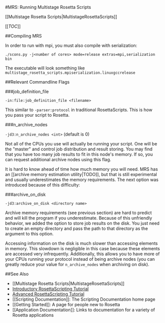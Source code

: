 #MRS: Running Multistage Rosetta Scripts

[[Multistage Rosetta Scripts|MultistageRosettaScripts]]

[[_TOC_]]

##Compiling MRS

In order to run with mpi, you must also compile with serialization:

```
./scons.py -j<number of cores> mode=release extras=mpi,serialization bin
```

The executable will look something like `multistage_rosetta_scripts.mpiserialization.linuxgccrelease`

##Relevant Commandline Flags

###job_definition_file

`-in:file:job_definition_file <filename>`

This similar to `-parser:protocol` in traditional RosettaScripts.
This is how you pass your script to Rosetta.

###n_archive_nodes

`-jd3:n_archive_nodes <int>` (default is 0)

Not all of the CPUs you use will actually be running your script.
One will be the "master" and control job distribution and result storing.
You may find that you have too many job results to fit in this node's memory.
If so, you can request additional archive nodes using this flag.

It is hard to know ahead of time how much memory you will need.
MRS has an [[archive memory estimation utility|TODO]],
but that is still experimental and usually underestimates the memory requirements.
The next option was introduced because of this difficulty:

###archive_on_disk

`-jd3:archive_on_disk <directory name>`

Archive memory requirements (see previous section) are hard to predict
and will kill the program if you underestimate.
Because of this unfriendly behavior,
we added the option to store job results on the disk.
You just need to create an empty directory and pass the
path to that directory as the argument to this option.

Accessing information on the disk is much slower than accessing elements in memory.
This slowdown is negligible in this case because these elements are accessed very infrequently.
Additionally, this allows you to have more of your CPUs
running your protocol instead of being archive nodes
(you can greatly reduce your value for `n_archive_nodes` when archiving on disk).

##See Also

* [[Multistage Rosetta Scripts|MultistageRosettaScripts]]
* [Introductory RosettaScripting Tutorial](https://www.rosettacommons.org/demos/latest/tutorials/scripting_with_rosettascripts/scripting_with_rosettascripts)
* [Advanced RosettaScripting Tutorial](https://www.rosettacommons.org/demos/latest/tutorials/advanced_scripting_with_rosettascripts/advanced_scripting_with_rosettascripts)
* [[Scripting Documentation]]: The Scripting Documentation home page
* [[Getting Started]]: A page for people new to Rosetta
* [[Application Documentation]]: Links to documentation for a variety of Rosetta applications
